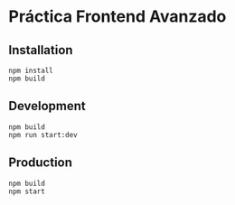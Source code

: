 # Práctica Frontend Avanzado

## Installation

```
npm install
npm build
```

## Development

```
npm build
npm run start:dev
```

## Production

```
npm build
npm start
```
